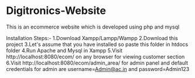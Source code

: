 # Digitronics-Website
This is an ecommerce website which is developed using php and mysql


Installation Steps:-
1.Download Xampp/Lampp/Wampp
2.Download this project
3.Let's assume that you have installed so paste this folder in htdocs folder
4.Run Apache and Mysql in Xampp
5.Visit http://localhost:8080/ecom/ on any browser for viewing customer section 
6.Visit http://localhost:8080/ecom/admin_area/ for admin panel and default credentials for admin are username=Admin@ac.in and password=Admin123
